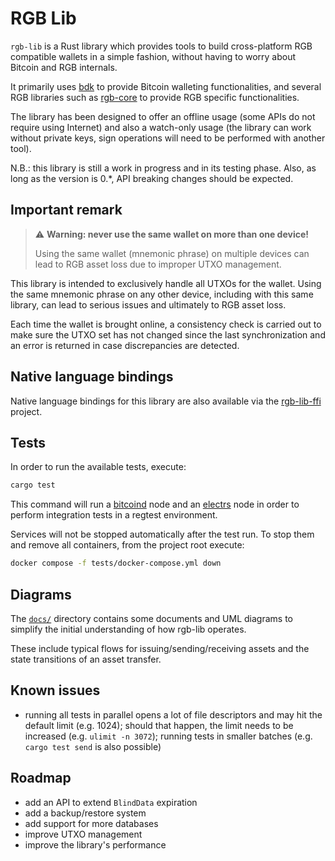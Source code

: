 # RGB Lib

`rgb-lib` is a Rust library which provides tools to build cross-platform RGB
compatible wallets in a simple fashion, without having to worry about Bitcoin
and RGB internals.

It primarily uses [bdk] to provide Bitcoin walleting functionalities, and
several RGB libraries such as [rgb-core] to provide RGB specific
functionalities.

The library has been designed to offer an offline usage
(some APIs do not require using Internet) and also a watch-only usage (the
library can work without private keys, sign operations will need to be performed
with another tool).

N.B.: this library is still a work in progress and in its testing phase. Also,
as long as the version is 0.*, API breaking changes should be expected.

## Important remark
> :warning: **Warning: never use the same wallet on more than one device!**
>
> Using the same wallet (mnemonic phrase) on multiple devices can lead to RGB
> asset loss due to improper UTXO management.

This library is intended to exclusively handle all UTXOs for the wallet. Using
the same mnemonic phrase on any other device, including with this same library,
can lead to serious issues and ultimately to RGB asset loss.

Each time the wallet is brought online, a consistency check is carried out to
make sure the UTXO set has not changed since the last synchronization and an
error is returned in case discrepancies are detected.

## Native language bindings
Native language bindings for this library are also available via the
[rgb-lib-ffi] project.

## Tests
In order to run the available tests, execute:
```bash
cargo test
```

This command will run a [bitcoind] node and an [electrs] node in order to
perform integration tests in a regtest environment.

Services will not be stopped automatically after the test run. To stop them and
remove all containers, from the project root execute:
```sh
docker compose -f tests/docker-compose.yml down
```

## Diagrams
The [`docs/`](/docs) directory contains some documents and UML diagrams
to simplify the initial understanding of how rgb-lib operates.

These include typical flows for issuing/sending/receiving assets
and the state transitions of an asset transfer.

## Known issues
- running all tests in parallel opens a lot of file descriptors and may hit the
  default limit (e.g. 1024); should that happen, the limit needs to be
  increased (e.g. `ulimit -n 3072`); running tests in smaller batches (e.g.
  `cargo test send` is also possible)

## Roadmap
- add an API to extend `BlindData` expiration
- add a backup/restore system
- add support for more databases
- improve UTXO management
- improve the library's performance


[bdk]: https://github.com/bitcoindevkit/bdk
[bitcoind]: https://github.com/bitcoin/bitcoin
[electrs]: https://github.com/romanz/electrs
[rgb-lib-ffi]: /rgb-lib-ffi/
[rgb-core]: https://github.com/RGB-WG/rgb-core
